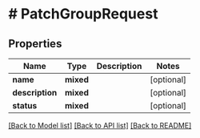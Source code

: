 # # PatchGroupRequest

## Properties

Name | Type | Description | Notes
------------ | ------------- | ------------- | -------------
**name** | **mixed** |  | [optional]
**description** | **mixed** |  | [optional]
**status** | **mixed** |  | [optional]

[[Back to Model list]](../../README.md#models) [[Back to API list]](../../README.md#endpoints) [[Back to README]](../../README.md)
